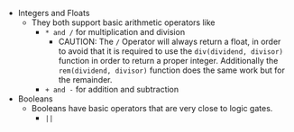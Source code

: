 - Integers and Floats
	- They both support basic arithmetic operators like 
		- `* and /` for multiplication and division
			- CAUTION: The `/` Operator will always return a float, in order to avoid that it is required to use the `div(dividend, divisor)` function in order to return a proper integer. Additionally the `rem(dividend, divisor)` function does the same work but for the remainder. 
		- `+ and -` for addition and subtraction
- Booleans
	- Booleans have basic operators that are very close to logic gates.
		- `||` 